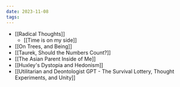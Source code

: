 ```yaml
---
date: 2023-11-08
tags:
---
```

- [[Radical Thoughts]]
	- [[Time is on my side]]
- [[On Trees, and Being]]
- [[Taurek, Should the Numbers Count?]]
- [[The Asian Parent Inside of Me]]
- [[Huxley's Dystopia and Hedonism]]
- [[Utilitarian and Deontologist GPT - The Survival Lottery, Thought Experiments, and Unity]]